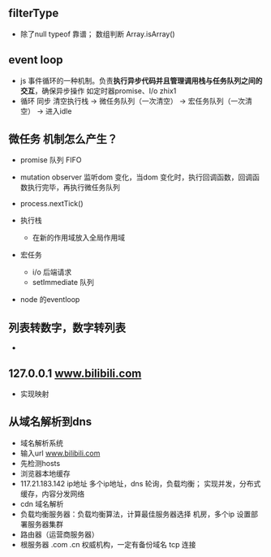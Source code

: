 ## filterType
- 除了null typeof 靠谱；
  数组判断 Array.isArray()

## event loop
- js 事件循环的一种机制。负责**执行异步代码并且管理调用栈与任务队列之间的交互**，确保异步操作
  如定时器promise、I/o zhix1
- 循环
  同步 清空执行栈 -> 微任务队列（一次清空） -> 宏任务队列（一次清空）
  -> 进入idle 

## 微任务 机制怎么产生？
- promise 队列 FIFO
- mutation observer 监听dom 变化，当dom 变化时，执行回调函数，回调函数执行完毕，再执行微任务队列
- process.nextTick()

- 执行栈
  - 在新的作用域放入全局作用域

- 宏任务
  - i/o 后端请求
  - setImmediate 队列
- node 的eventloop
## 列表转数字，数字转列表
- 
## 127.0.0.1 www.bilibili.com
- 实现映射

## 从域名解析到dns 
- 域名解析系统
- 输入url www.bilibili.com
- 先检测hosts 
- 浏览器本地缓存
- 117.21.183.142 ip地址
  多个ip地址，dns 轮询，负载均衡；
  实现并发，分布式缓存，内容分发网络
- cdn 域名解析
- 负载均衡服务器：负载均衡算法，计算最佳服务器选择
  机房，多个ip 设置部署服务器集群 
- 路由器（运营商服务器）
- 根服务器 .com .cn 权威机构，一定有备份域名
  tcp 连接